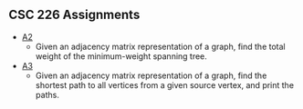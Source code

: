## CSC 226 Assignments

* [A2](/A2/)
	* Given an adjacency matrix representation of a graph, find the total weight of the minimum-weight spanning tree.
* [A3](/A3/)
	* Given an adjacency matrix representation of a graph, find the shortest path to all vertices from a given source vertex, and print the paths.
